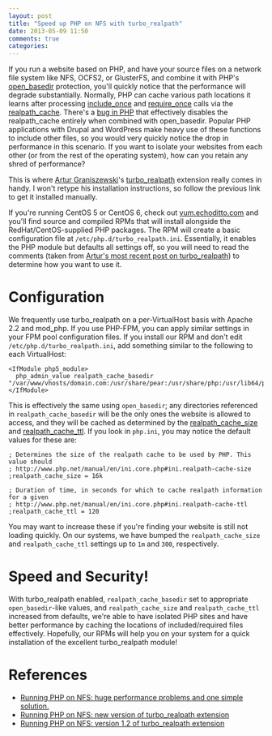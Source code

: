 ```yaml
---
layout: post
title: "Speed up PHP on NFS with turbo_realpath"
date: 2013-05-09 11:50
comments: true
categories: 
---
```


If you run a website based on PHP, and have your source files on a network file system like NFS, OCFS2, or GlusterFS, and combine it with PHP's [open_basedir](http://www.php.net/manual/en/ini.core.php#ini.open-basedir) protection, you'll quickly notice that the performance will degrade substantially. Normally, PHP can cache various path locations it learns after processing [include_once](http://us2.php.net/manual/en/function.include-once.php) and [require_once](http://us2.php.net/manual/en/function.require-once.php) calls via the [realpath_cache](http://www.php.net/manual/en/ini.core.php#ini.realpath-cache-size). There's a [bug in PHP](https://bugs.php.net/bug.php?id=52312) that effectively disables the realpath_cache entirely when combined with open_basedir. Popular PHP applications with Drupal and WordPress make heavy use of these functions to include other files, so you would very quickly notice the drop in performance in this scenario. If you want to isolate your websites from each other (or from the rest of the operating system), how can you retain any shred of performance?

This is where [Artur Graniszewski](http://php.webtutor.pl/)'s [turbo_realpath](http://php.webtutor.pl/en/2011/07/12/running-php-on-nfs-version-1-2-of-turbo_realpath-extension/) extension really comes in handy. I won't retype his installation instructions, so follow the previous link to get it installed manually. 

If you're running CentOS 5 or CentOS 6, check out [yum.echoditto.com](http://yum.echoditto.com/) and you'll find source and compiled RPMs that will install alongside the RedHat/CentOS-supplied PHP packages. The RPM will create a basic configuration file at `/etc/php.d/turbo_realpath.ini`. Essentially, it enables the PHP module but defaults all settings off, so you will need to read the comments (taken from [Artur's most recent post on turbo_realpath](http://php.webtutor.pl/en/2011/07/12/running-php-on-nfs-version-1-2-of-turbo_realpath-extension/)) to determine how you want to use it.

# Configuration

We frequently use turbo_realpath on a per-VirtualHost basis with Apache 2.2 and mod_php. If you use PHP-FPM, you can apply similar settings in your FPM pool configuration files. If you install our RPM and don't edit `/etc/php.d/turbo_realpath.ini`, add something similar to the following to each VirtualHost:

```
<IfModule php5_module>
  php_admin_value realpath_cache_basedir "/var/www/vhosts/domain.com:/usr/share/pear:/usr/share/php:/usr/lib64/php:/usr/lib/php:/tmp:/var/tmp"
</IfModule>
```

This is effectively the same using `open_basedir`; any directories referenced in `realpath_cache_basedir` will be the only ones the website is allowed to access, and they will be cached as determined by the [realpath_cache_size](http://www.php.net/manual/en/ini.core.php#ini.realpath-cache-size) and [realpath_cache_ttl](http://www.php.net/manual/en/ini.core.php#ini.realpath-cache-ttl). If you look in `php.ini`, you may notice the default values for these are:

```
; Determines the size of the realpath cache to be used by PHP. This value should
; http://www.php.net/manual/en/ini.core.php#ini.realpath-cache-size
;realpath_cache_size = 16k

; Duration of time, in seconds for which to cache realpath information for a given
; http://www.php.net/manual/en/ini.core.php#ini.realpath-cache-ttl
;realpath_cache_ttl = 120
```

You may want to increase these if you're finding your website is still not loading quickly. On our systems, we have bumped the `realpath_cache_size` and `realpath_cache_ttl` settings up to `1m` and `300`, respectively.

# Speed and Security! 

With turbo_realpath enabled, `realpath_cache_basedir` set to appropriate `open_basedir`-like values, and `realpath_cache_size` and `realpath_cache_ttl` increased from defaults, we're able to have isolated PHP sites and have better performance by caching the locations of included/required files effectively. Hopefully, our RPMs will help you on your system for a quick installation of the excellent turbo_realpath module!

# References

* [Running PHP on NFS: huge performance problems and one simple solution.](http://php.webtutor.pl/en/2011/06/02/running-php-on-nfs-huge-performance-problems-and-one-simple-solution/)
* [Running PHP on NFS: new version of turbo_realpath extension](http://php.webtutor.pl/en/2011/07/01/running-php-on-nfs-new-version-of-turbo_realpath-extension/)
* [Running PHP on NFS: version 1.2 of turbo_realpath extension](http://php.webtutor.pl/en/2011/07/12/running-php-on-nfs-version-1-2-of-turbo_realpath-extension/)